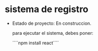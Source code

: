<h1 >sistema de registro</h1>

- Estado de proyecto: En construccion.

  para ejecutar el sistema, debes poner:

   ´´´´npm install react´´´´
